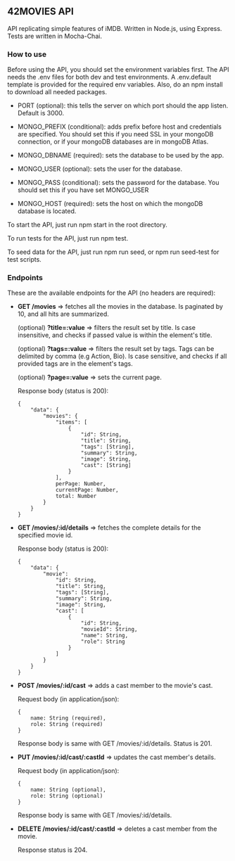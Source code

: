 ## 42MOVIES API
API replicating simple features of iMDB. Written in Node.js, using Express. Tests are written in Mocha-Chai.

### How to use
Before using the API, you should set the environment variables first. The API needs the .env files for both dev and test environments. A .env.default template is provided for the required env variables. Also, do an npm install to download all needed packages.

* PORT (optional): this tells the server on which port should the app listen. Default is 3000.

* MONGO_PREFIX (conditional): adds prefix before host and credentials are specified. You should set this if you need SSL in your mongoDB connection, or if your mongoDB databases are in mongoDB Atlas.

* MONGO_DBNAME (required): sets the database to be used by the app.

* MONGO_USER (optional): sets the user for the database.

* MONGO\_PASS (conditional): sets the password for the database. You should set this if you have set MONGO_USER

* MONGO_HOST (required): sets the host on which the mongoDB database is located.

To start the API, just run npm start in the root directory.

To run tests for the API, just run npm test.

To seed data for the API, just run npm run seed, or npm run seed-test for test scripts.

### Endpoints
These are the available endpoints for the API (no headers are required): 

* **GET /movies** => fetches all the movies in the database. Is paginated by 10, and all hits are summarized.

    (optional) **?title=:value** => filters the result set by title. Is case insensitive, and checks if passed value is within the element's title.

    (optional) **?tags=:value** => filters the result set by tags. Tags can be delimited by comma (e.g Action, Bio). Is case sensitive, and checks if all provided tags are in the element's tags.

    (optional) **?page=:value** => sets the current page.


    Response body (status is 200): 
    ```
    {
        "data": {
            "movies": {
                "items": [
                    {
                        "id": String,
                        "title": String,
                        "tags": [String],
                        "summary": String,
                        "image": String,
                        "cast": [String]
                    }
                ],
                perPage: Number,
                currentPage: Number,
                total: Number
            }
        }
    }
    ```

* **GET /movies/:id/details** => fetches the complete details for the specified movie id.

    Response body (status is 200): 
    ```
    {
        "data": {
            "movie": 
                "id": String,
                "title": String,
                "tags": [String],
                "summary": String,
                "image": String,
                "cast": [
                    {
                        "id": String,
                        "movieId": String,
                        "name": String,
                        "role": String
                    }
                ]
            }
        }
    }
    ```


* **POST /movies/:id/cast** => adds a cast member to the movie's cast.

    Request body (in application/json):
    ```
    {
        name: String (required),
        role: String (required)
    }
    ```

    Response body is same with GET /movies/:id/details. Status is 201.


* **PUT /movies/:id/cast/:castId** => updates the cast member's details.

    Request body (in application/json):
    ```
    {
        name: String (optional),
        role: String (optional)
    }
    ```

    Response body is same with GET /movies/:id/details.


* **DELETE /movies/:id/cast/:castId** => deletes a cast member from the movie.

    Response status is 204.